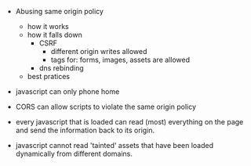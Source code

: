   * Abusing same origin policy
    * how it works
    * how it falls down
      * CSRF
        * different origin writes allowed
        * tags for: forms, images, assets are allowed
      * dns rebinding
    * best pratices

* javascript can only phone home
* CORS can allow scripts to violate the same origin policy
* every javascript that is loaded can read (most) everything on the page and send the information back to its origin.
* javascript cannot read 'tainted' assets that have been loaded dynamically from different domains.
